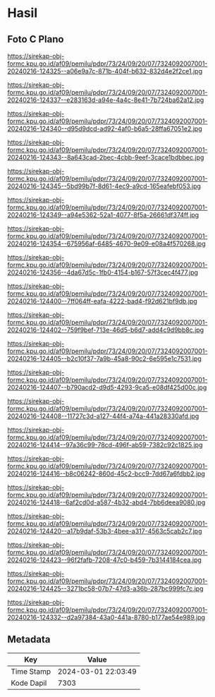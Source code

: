 # Hasil

## Foto C Plano

https://sirekap-obj-formc.kpu.go.id/af09/pemilu/pdpr/73/24/09/20/07/7324092007001-20240216-124325--a06e9a7c-871b-404f-b632-832d4e2f2ce1.jpg

https://sirekap-obj-formc.kpu.go.id/af09/pemilu/pdpr/73/24/09/20/07/7324092007001-20240216-124337--e283163d-a94e-4a4c-8e41-7b724ba62a12.jpg

https://sirekap-obj-formc.kpu.go.id/af09/pemilu/pdpr/73/24/09/20/07/7324092007001-20240216-124340--d95d9dcd-ad92-4af0-b6a5-28ffa67051e2.jpg

https://sirekap-obj-formc.kpu.go.id/af09/pemilu/pdpr/73/24/09/20/07/7324092007001-20240216-124343--8a643cad-2bec-4cbb-9eef-3cace1bdbbec.jpg

https://sirekap-obj-formc.kpu.go.id/af09/pemilu/pdpr/73/24/09/20/07/7324092007001-20240216-124345--5bd99b7f-8d61-4ec9-a9cd-165eafebf053.jpg

https://sirekap-obj-formc.kpu.go.id/af09/pemilu/pdpr/73/24/09/20/07/7324092007001-20240216-124349--a94e5362-52a1-4077-8f5a-26661df374ff.jpg

https://sirekap-obj-formc.kpu.go.id/af09/pemilu/pdpr/73/24/09/20/07/7324092007001-20240216-124354--675956af-6485-4670-9e09-e08a4f570268.jpg

https://sirekap-obj-formc.kpu.go.id/af09/pemilu/pdpr/73/24/09/20/07/7324092007001-20240216-124356--4da67d5c-1fb0-4154-b167-57f3cec4f477.jpg

https://sirekap-obj-formc.kpu.go.id/af09/pemilu/pdpr/73/24/09/20/07/7324092007001-20240216-124400--7ff064ff-eafa-4222-bad4-f92d621bf9db.jpg

https://sirekap-obj-formc.kpu.go.id/af09/pemilu/pdpr/73/24/09/20/07/7324092007001-20240216-124402--759f9bef-713e-46d5-b6d7-add4c9d9bb8c.jpg

https://sirekap-obj-formc.kpu.go.id/af09/pemilu/pdpr/73/24/09/20/07/7324092007001-20240216-124405--b2c10f37-7a9b-45a8-90c2-6e595e1c7531.jpg

https://sirekap-obj-formc.kpu.go.id/af09/pemilu/pdpr/73/24/09/20/07/7324092007001-20240216-124407--b790acd2-d9d5-4293-9ca5-e08df425d00c.jpg

https://sirekap-obj-formc.kpu.go.id/af09/pemilu/pdpr/73/24/09/20/07/7324092007001-20240216-124408--11727c3d-a127-44f4-a74a-441a28330afd.jpg

https://sirekap-obj-formc.kpu.go.id/af09/pemilu/pdpr/73/24/09/20/07/7324092007001-20240216-124414--97a36c99-78cd-496f-ab59-7382c92c1825.jpg

https://sirekap-obj-formc.kpu.go.id/af09/pemilu/pdpr/73/24/09/20/07/7324092007001-20240216-124416--b8c06242-860d-45c2-bcc9-7dd67a6fdbb2.jpg

https://sirekap-obj-formc.kpu.go.id/af09/pemilu/pdpr/73/24/09/20/07/7324092007001-20240216-124418--6af2cd0d-a587-4b32-abd4-7bb6deea9080.jpg

https://sirekap-obj-formc.kpu.go.id/af09/pemilu/pdpr/73/24/09/20/07/7324092007001-20240216-124420--a17b9daf-53b3-4bee-a317-4563c5cab2c7.jpg

https://sirekap-obj-formc.kpu.go.id/af09/pemilu/pdpr/73/24/09/20/07/7324092007001-20240216-124423--96f2fafb-7208-47c0-b459-7b3144184cea.jpg

https://sirekap-obj-formc.kpu.go.id/af09/pemilu/pdpr/73/24/09/20/07/7324092007001-20240216-124425--3271bc58-07b7-47d3-a36b-287bc999fc7c.jpg

https://sirekap-obj-formc.kpu.go.id/af09/pemilu/pdpr/73/24/09/20/07/7324092007001-20240216-124332--d2a97384-43a0-441a-8780-b177ae54e989.jpg


## Metadata

| Key        | Value               |
| ---------- | ------------------- |
| Time Stamp | 2024-03-01 22:03:49 |
| Kode Dapil | 7303                |



